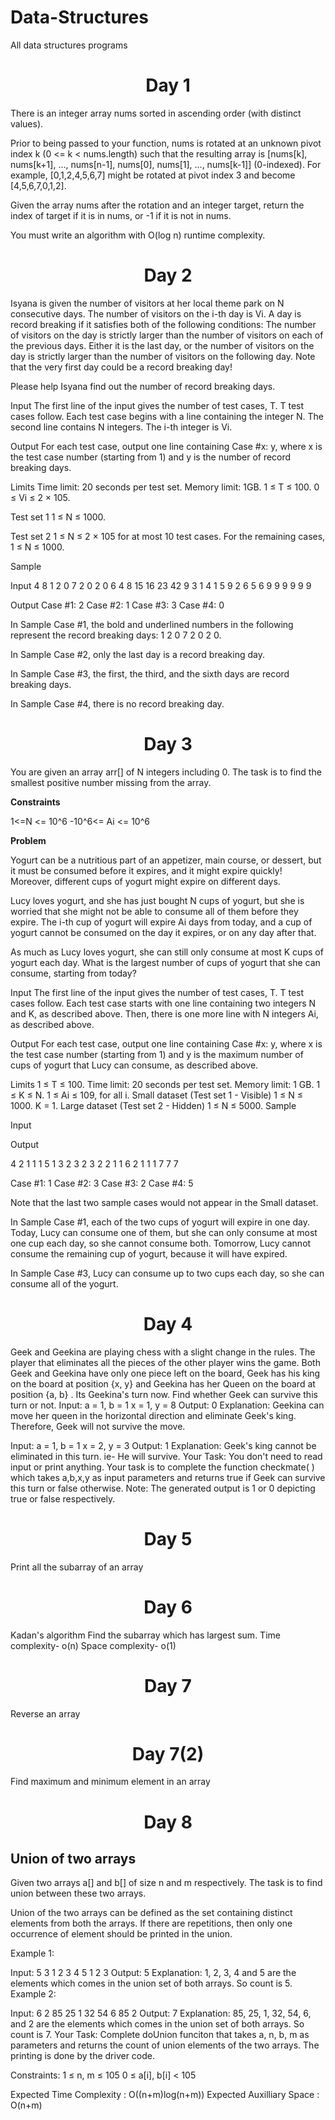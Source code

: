 # Data-Structures
All data structures programs

<h1 align ="center">Day 1</h1>

<p>There is an integer array nums sorted in ascending order (with distinct values).

Prior to being passed to your function, nums is rotated at an unknown pivot index k (0 <= k < nums.length) such that the resulting array is [nums[k], nums[k+1], ..., nums[n-1], nums[0], nums[1], ..., nums[k-1]] (0-indexed). For example, [0,1,2,4,5,6,7] might be rotated at pivot index 3 and become [4,5,6,7,0,1,2].

Given the array nums after the rotation and an integer target, return the index of target if it is in nums, or -1 if it is not in nums.

You must write an algorithm with O(log n) runtime complexity.<p>
  
 <h1 align ="center">Day 2</h1>
 <p>Isyana is given the number of visitors at her local theme park on N consecutive days. The number of visitors on the i-th day is Vi. A day is record breaking if it satisfies both of the following conditions: The number of visitors on the day is strictly larger than the number of visitors on each of the previous days. Either it is the last day, or the number of visitors on the day is strictly larger than the number of visitors on the following day. Note that the very first day could be a record breaking day!

Please help Isyana find out the number of record breaking days.

Input The first line of the input gives the number of test cases, T. T test cases follow. Each test case begins with a line containing the integer N. The second line contains N integers. The i-th integer is Vi.

Output For each test case, output one line containing Case #x: y, where x is the test case number (starting from 1) and y is the number of record breaking days.

Limits Time limit: 20 seconds per test set. Memory limit: 1GB. 1 ≤ T ≤ 100. 0 ≤ Vi ≤ 2 × 105.

Test set 1 1 ≤ N ≤ 1000.

Test set 2 1 ≤ N ≤ 2 × 105 for at most 10 test cases. For the remaining cases, 1 ≤ N ≤ 1000.

Sample

Input 4 8 1 2 0 7 2 0 2 0 6 4 8 15 16 23 42 9 3 1 4 1 5 9 2 6 5 6 9 9 9 9 9 9

Output Case #1: 2 Case #2: 1 Case #3: 3 Case #4: 0

In Sample Case #1, the bold and underlined numbers in the following represent the record breaking days: 1 2 0 7 2 0 2 0.

In Sample Case #2, only the last day is a record breaking day.

In Sample Case #3, the first, the third, and the sixth days are record breaking days.

In Sample Case #4, there is no record breaking day.</p>

<h1 align="center">Day 3</h1>
<p>You are given an array arr[] of N integers including 0. The task is to find the smallest positive number missing from the array.<br>
  
  <strong>Constraints</strong>
  <p> 1<=N <= 10^6
-10^6<= Ai <= 10^6 </p>

<strong>Problem</strong>
<p>
Yogurt can be a nutritious part of an appetizer, main course, or dessert, but it must be consumed before it expires, and it might expire quickly! Moreover, different cups of yogurt might expire on different days.

Lucy loves yogurt, and she has just bought N cups of yogurt, but she is worried that she might not be able to consume all of them before they expire. The i-th cup of yogurt will expire Ai days from today, and a cup of yogurt cannot be consumed on the day it expires, or on any day after that.

As much as Lucy loves yogurt, she can still only consume at most K cups of yogurt each day. What is the largest number of cups of yogurt that she can consume, starting from today?

Input
The first line of the input gives the number of test cases, T. T test cases follow. Each test case starts with one line containing two integers N and K, as described above. Then, there is one more line with N integers Ai, as described above.

Output
For each test case, output one line containing Case #x: y, where x is the test case number (starting from 1) and y is the maximum number of cups of yogurt that Lucy can consume, as described above.

Limits
1 ≤ T ≤ 100.
Time limit: 20 seconds per test set.
Memory limit: 1 GB.
1 ≤ K ≤ N.
1 ≤ Ai ≤ 109, for all i.
Small dataset (Test set 1 - Visible)
1 ≤ N ≤ 1000.
K = 1.
Large dataset (Test set 2 - Hidden)
1 ≤ N ≤ 5000.
Sample

Input
 	
Output
 
4
2 1
1 1
5 1
3 2 3 2 3
2 2
1 1
6 2
1 1 1 7 7 7

  
Case #1: 1
Case #2: 3
Case #3: 2
Case #4: 5

  
Note that the last two sample cases would not appear in the Small dataset.

In Sample Case #1, each of the two cups of yogurt will expire in one day. Today, Lucy can consume one of them, but she can only consume at most one cup each day, so she cannot consume both. Tomorrow, Lucy cannot consume the remaining cup of yogurt, because it will have expired.

In Sample Case #3, Lucy can consume up to two cups each day, so she can consume all of the yogurt.</p>
<h1 align="center">Day 4</h1>
<p>Geek and Geekina are playing chess with a slight change in the rules. The player that eliminates all the pieces of the other player wins the game. Both Geek and Geekina have only one piece left on the board, Geek has his king  on the board at position {x, y} and Geekina has her Queen  on the board at position {a, b} . Its Geekina's turn now. Find whether Geek can survive this turn or not. 
Input:
a = 1, b = 1
x = 1, y = 8
Output:
0
Explanation: 
Geekina can move her queen in the horizontal
direction and eliminate Geek's king. Therefore, 
Geek will not survive the move.


Input:
a = 1, b = 1 
x = 2, y = 3
Output:
1
Explanation: 
Geek's king cannot be eliminated in 
this turn. ie- He will survive.
Your Task:
You don't need to read input or print anything. Your task is to complete the function checkmate( ) which takes a,b,x,y  as input parameters and returns true if Geek can survive this turn or false otherwise.
Note: The generated output is 1 or 0 depicting true or false respectively. 

</p>

<h1 align="center">Day 5</h1>
<p>Print all the subarray of an array</p>
<h1 align="center">Day 6</h1>
<p>Kadan's algorithm
Find the subarray which has largest sum.
Time complexity- o(n)
Space complexity- o(1)</p>
<h1 align="center">Day 7</h1>
<p>Reverse an array</p>
<h1 align="center">Day 7(2)</h1>
<p>Find maximum and minimum element in an array</p>

<h1 align="center">Day 8</h1>
<h2 >Union of two arrays</h2>
<p>Given two arrays a[] and b[] of size n and m respectively. The task is to find union between these two arrays.

Union of the two arrays can be defined as the set containing distinct elements from both the arrays. If there are repetitions, then only one occurrence of element should be printed in the union.

Example 1:

Input:
5 3
1 2 3 4 5
1 2 3
Output: 
5
Explanation: 
1, 2, 3, 4 and 5 are the
elements which comes in the union set
of both arrays. So count is 5.
Example 2:

Input:
6 2 
85 25 1 32 54 6
85 2 
Output: 
7
Explanation: 
85, 25, 1, 32, 54, 6, and
2 are the elements which comes in the
union set of both arrays. So count is 7.
Your Task:
Complete doUnion funciton that takes a, n, b, m as parameters and returns the count of union elements of the two arrays. The printing is done by the driver code.

Constraints:
1 ≤ n, m ≤ 105
0 ≤ a[i], b[i] < 105

Expected Time Complexity : O((n+m)log(n+m))
Expected Auxilliary Space : O(n+m)</p>
